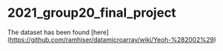 # 2021_group20_final_project

The dataset has been found [here] (https://github.com/ramhiser/datamicroarray/wiki/Yeoh-%282002%29)